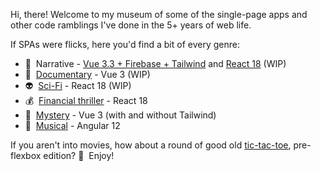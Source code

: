 Hi, there! Welcome to my museum of some of the single-page apps and other code ramblings I've done in the 5+ years of web life.

If SPAs were flicks, here you'd find a bit of every genre:

- 📝 &nbsp;Narrative - [Vue 3.3 + Firebase + Tailwind](https://hqcasanova.github.io/vue-task) and [React 18](https://hqcasanova.github.io/react-task) (WIP)
- 🎥 &nbsp;[Documentary](https://hqcasanova.github.io/unsplash) - Vue 3 (WIP)
- 👽 &nbsp;[Sci-Fi](https://hqcasanova.github.io/react-graphql) - React 18 (WIP)
- 💰 &nbsp;[Financial thriller](https://hqcasanova.github.io/react-app) - React 18
- 🔎 &nbsp;[Mystery](https://hqcasanova.github.io/pin-pad) - Vue 3 (with and without Tailwind)
- 🎵 &nbsp;[Musical](https://hqcasanova.github.io/interactive-matcher) - Angular 12

If you aren't into movies, how about a round of good old [tic-tac-toe](http://hqcasanova.github.io/DOM-and-jQuery-basics/), pre-flexbox edition? 🤪 &nbsp;Enjoy!
